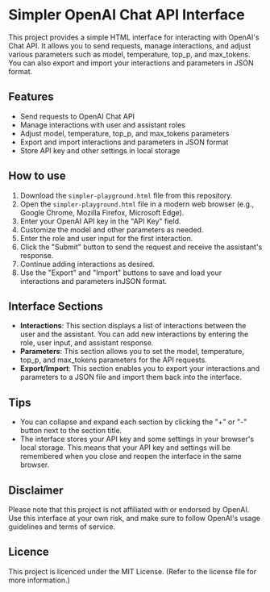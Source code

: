 # Simpler OpenAI Chat API Interface

This project provides a simple HTML interface for interacting with OpenAI's Chat API. It allows you to send requests, manage interactions, and adjust various parameters such as model, temperature, top_p, and max_tokens. You can also export and import your interactions and parameters in JSON format.

## Features

- Send requests to OpenAI Chat API
- Manage interactions with user and assistant roles
- Adjust model, temperature, top_p, and max_tokens parameters
- Export and import interactions and parameters in JSON format
- Store API key and other settings in local storage

## How to use

1. Download the `simpler-playground.html` file from this repository.
2. Open the `simpler-playground.html` file in a modern web browser (e.g., Google Chrome, Mozilla Firefox, Microsoft Edge).
3. Enter your OpenAI API key in the "API Key" field.
4. Customize the model and other parameters as needed.
5. Enter the role and user input for the first interaction.
6. Click the "Submit" button to send the request and receive the assistant's response.
7. Continue adding interactions as desired.
8. Use the "Export" and "Import" buttons to save and load your interactions and parameters inJSON format.

## Interface Sections

- **Interactions**: This section displays a list of interactions between the user and the assistant. You can add new interactions by entering the role, user input, and assistant response.
- **Parameters**: This section allows you to set the model, temperature, top_p, and max_tokens parameters for the API requests.
- **Export/Import**: This section enables you to export your interactions and parameters to a JSON file and import them back into the interface.

## Tips

- You can collapse and expand each section by clicking the "+" or "-" button next to the section title.
- The interface stores your API key and some settings in your browser's local storage. This means that your API key and settings will be remembered when you close and reopen the interface in the same browser.

## Disclaimer

Please note that this project is not affiliated with or endorsed by OpenAI. Use this interface at your own risk, and make sure to follow OpenAI's usage guidelines and terms of service.

## Licence

This project is licenced under the MIT License. (Refer to the license file for more information.)
